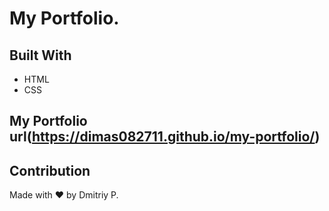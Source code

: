 # My Portfolio.

## Built With
* HTML
* CSS

## My Portfolio url(https://dimas082711.github.io/my-portfolio/)

## Contribution
Made with ❤️ by Dmitriy P.